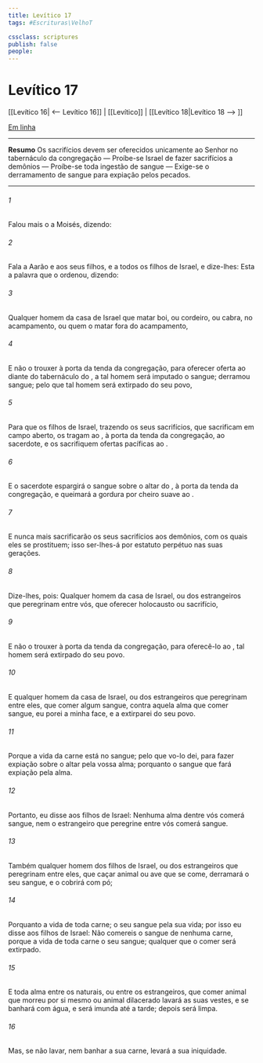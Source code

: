 ```yaml
---
title: Levítico 17
tags: #Escrituras\VelhoT

cssclass: scriptures
publish: false
people:
---
```


# Levítico 17
[[Levítico 16| <-- Levítico 16]] | [[Levítico]] | [[Levítico 18|Levítico 18 --> ]]

[Em linha](https://churchofjesuschrist.org/study/scriptures/ot/lev/17?lang=por)

---
__Resumo__
Os sacrifícios devem ser oferecidos unicamente ao Senhor no tabernáculo da congregação — Proíbe-se Israel de fazer sacrifícios a demônios — Proíbe-se toda ingestão de sangue — Exige-se o derramamento de sangue para expiação pelos pecados.

---
###### 1 
Falou mais o  a Moisés, dizendo:

###### 2 
Fala a Aarão e aos seus filhos, e a todos os filhos de Israel, e dize-lhes: Esta  a palavra que o  ordenou, dizendo:

###### 3 
Qualquer homem da casa de Israel que matar boi, ou cordeiro, ou cabra, no acampamento, ou quem o matar fora do acampamento,

###### 4 
E não o trouxer à porta da tenda da congregação, para oferecer oferta ao  diante do tabernáculo do , a tal homem será imputado o sangue; derramou sangue; pelo que tal homem será extirpado do seu povo,

###### 5 
Para que os filhos de Israel, trazendo os seus sacrifícios, que sacrificam em campo aberto, os tragam ao , à porta da tenda da congregação, ao sacerdote, e os sacrifiquem  ofertas pacíficas ao .

###### 6 
E o sacerdote espargirá o sangue sobre o altar do , à porta da tenda da congregação, e queimará a gordura por cheiro suave ao .

###### 7 
E nunca mais sacrificarão os seus sacrifícios aos demônios, com os quais eles se prostituem; isso ser-lhes-á por estatuto perpétuo nas suas gerações.

###### 8 
Dize-lhes, pois: Qualquer homem da casa de Israel, ou dos estrangeiros que peregrinam entre vós, que oferecer holocausto ou sacrifício,

###### 9 
E não o trouxer à porta da tenda da congregação, para oferecê-lo ao , tal homem será extirpado do seu povo.

###### 10 
E qualquer homem da casa de Israel, ou dos estrangeiros que peregrinam entre eles, que comer algum sangue, contra aquela alma que comer sangue, eu porei a minha face, e a extirparei do seu povo.

###### 11 
Porque a vida da carne está no sangue; pelo que vo-lo dei, para fazer expiação sobre o altar pela vossa alma; porquanto  o sangue que fará expiação pela alma.

###### 12 
Portanto, eu disse aos filhos de Israel: Nenhuma alma dentre vós comerá sangue, nem o estrangeiro que peregrine entre vós comerá sangue.

###### 13 
Também qualquer homem dos filhos de Israel, ou dos estrangeiros que peregrinam entre eles, que caçar animal ou ave que se come, derramará o seu sangue, e o cobrirá com pó;

###### 14 
Porquanto  a vida de toda carne; o seu sangue  pela sua vida; por isso eu disse aos filhos de Israel: Não comereis o sangue de nenhuma carne, porque a vida de toda carne  o seu sangue; qualquer que o comer será extirpado.

###### 15 
E toda alma entre os naturais, ou entre os estrangeiros, que comer animal que morreu por si mesmo ou animal dilacerado  lavará as suas vestes, e se banhará com água, e será imunda até a tarde; depois será limpa.

###### 16 
Mas, se não  lavar, nem banhar a sua carne, levará  a sua iniquidade.

